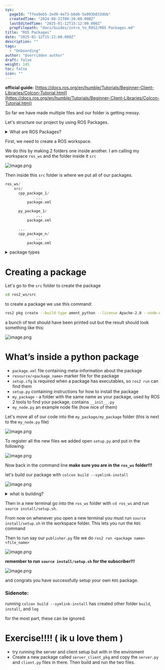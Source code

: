 ```yaml
---
sys:
  pageId: "7fea9eb5-2ed9-4e73-b6d6-5e093b833dbb"
  createdTime: "2024-08-21T00:28:00.000Z"
  lastEditedTime: "2025-01-12T15:12:00.000Z"
  propFilepath: "docs/Guides/intro_to_ROS2/ROS Packages.md"
title: "ROS Packages"
date: "2025-01-12T15:12:00.000Z"
description: ""
tags:
  - "Onboarding"
author: "Overridden author"
draft: false
weight: 145
toc: false
icon: ""
---
```


**official guide:** [https://docs.ros.org/en/humble/Tutorials/Beginner-Client-Libraries/Colcon-Tutorial.html](https://docs.ros.org/en/humble/Tutorials/Beginner-Client-Libraries/Colcon-Tutorial.html)

So far we have made multiple files and our folder is getting messy.

Let's structure our project by using ROS Packages.

<details>

<summary>What are ROS Packages?</summary>

ROS Packages are, as the name implies, packages of code that are highly sharable between ROS developers.

They consist of a folder, `package.xml` file, and source code

```python
      cpp_package_1/
		      ... imagine much code files here ..
          package.xml
```

</details>

First, we need to create a ROS workspace.

We do this by making 2 folders one inside another. I am calling my workspace `ros_ws` and the folder inside it `src`

![image.png](https://prod-files-secure.s3.us-west-2.amazonaws.com/d518164a-d88e-44d1-a4ee-3adb3bd8bce0/70706947-fd18-4537-a67b-e12946812d31/image.png?X-Amz-Algorithm=AWS4-HMAC-SHA256&X-Amz-Content-Sha256=UNSIGNED-PAYLOAD&X-Amz-Credential=ASIAZI2LB4662QPYOX4I%2F20250224%2Fus-west-2%2Fs3%2Faws4_request&X-Amz-Date=20250224T181107Z&X-Amz-Expires=3600&X-Amz-Security-Token=IQoJb3JpZ2luX2VjEPr%2F%2F%2F%2F%2F%2F%2F%2F%2F%2FwEaCXVzLXdlc3QtMiJIMEYCIQDzGUByhW8CfjhQR3zqfRhVN%2FSc3%2FCmWtyzGoZuj%2FMVVwIhALPstYH%2BL4Hg7UKtKk60bAfW%2Bbws8djDvtgGdWgFTvUoKv8DCDMQABoMNjM3NDIzMTgzODA1IgyH0MaQUXl8S%2FnehzIq3AMbP%2Bl32XsmS3DEh%2FXijpPMXf9kUu25uGeYLHyNM1hqneskmHZpLi9vkAXvV7RY5PHbvBSxSuqGwxaPDVKGNSFyMjjADsqm5WL4SUsqcoll4ctWIBs7J8tTMvO5paFdj4x83%2Be6d0y%2FIKyZUAGGrfXR%2FAKGohmUHjCSPSbghyxo78KPzw3QfnG2Rq4xfG0pYGOkOfp4NsqzK8AUk1dDUB7gtwYDlVpcSfsTtjiG8c2NiGVwuJZ%2B1daMHRxB%2F0e4PawkPBd%2Fz9Hw4avNSGGT6UMAkziHLlgyS74%2FyBa80TbyhTpx9Vp0Gd97mmW7M4%2FbKDrWeDe1fly2BAOrsyI%2FphIeV%2Bf5U9p7dLhLyaaeoWEEbFjGGochHk1PuO7EIjR%2Fz6dgecwUhwuvys9S9JM8SwEg%2FFiJ2BXrpMTP%2FNSh9F%2B4PPVE6HoNmnLCWeupTY2Rs3ce5iA2TTuoMQxRD4s6E5MZAsfB6XLtrJW%2FkSH6j0eYFtGVqqBeQmgh0uuYDOX7Qd7mJqmQYn0WqP02JVaeDM5ikTnoMcx8lNyPJimSyG8nrkSTgTFYKjzsjh1x4prhZkQypjKNu56CdEot5wXrU1%2FJEZCy7ruUF2Sf5lxnNw4GcIwiuOmeWApO5Jko5zCV3vK9BjqkAdD%2BxQfxRHcb76fg9lDq8GOJfq39kLUpoR3wcXk35YxBijCsLSq10WIY28srQev2NA3UMmErQWhUqt4tgWFxs12QU73yNTHKlP3I3UNNIOWNp1xZLxXxbZ2wL%2Bwof1CP6ol6RYBLdYUgSdA%2Bv19wBfRA4e5H6L5SYt1ZxqM0ylCUjYW7Gs4D2OrxPwiRav937LeQML7K6WX3uFP2AjiPx7VL3cFo&X-Amz-Signature=fbb382e9dd563376b4f72629ab17e7178a6e1cb54e3ef138db608e4b0c7c087f&X-Amz-SignedHeaders=host&x-id=GetObject)

Then inside this `src` folder is where we put all of our packages.

```python
ros_ws/
    src/
      cpp_package_1/
		      ...
          package.xml

      py_package_1/
		      ...
          package.xml

      ...
      cpp_package_n/
		      ...
          package.xml

```

<details>

<summary>package types</summary>

packages can be either `C++` or python.

the intern file structure is different for each but for this guide we will stick to creating python packages

</details>

# Creating a package

Let's go to the `src` folder to create the package

```bash
cd ros2_ws/src
```

to create a package we use this command:

```bash
ros2 pkg create --build-type ament_python --license Apache-2.0 --node-name my_node my_package
```

a bunch of text should have been printed out but the result should look something like this:

![image.png](https://prod-files-secure.s3.us-west-2.amazonaws.com/d518164a-d88e-44d1-a4ee-3adb3bd8bce0/e6cf1e3f-8512-4a3e-b131-079f800bf3e8/image.png?X-Amz-Algorithm=AWS4-HMAC-SHA256&X-Amz-Content-Sha256=UNSIGNED-PAYLOAD&X-Amz-Credential=ASIAZI2LB4662QPYOX4I%2F20250224%2Fus-west-2%2Fs3%2Faws4_request&X-Amz-Date=20250224T181107Z&X-Amz-Expires=3600&X-Amz-Security-Token=IQoJb3JpZ2luX2VjEPr%2F%2F%2F%2F%2F%2F%2F%2F%2F%2FwEaCXVzLXdlc3QtMiJIMEYCIQDzGUByhW8CfjhQR3zqfRhVN%2FSc3%2FCmWtyzGoZuj%2FMVVwIhALPstYH%2BL4Hg7UKtKk60bAfW%2Bbws8djDvtgGdWgFTvUoKv8DCDMQABoMNjM3NDIzMTgzODA1IgyH0MaQUXl8S%2FnehzIq3AMbP%2Bl32XsmS3DEh%2FXijpPMXf9kUu25uGeYLHyNM1hqneskmHZpLi9vkAXvV7RY5PHbvBSxSuqGwxaPDVKGNSFyMjjADsqm5WL4SUsqcoll4ctWIBs7J8tTMvO5paFdj4x83%2Be6d0y%2FIKyZUAGGrfXR%2FAKGohmUHjCSPSbghyxo78KPzw3QfnG2Rq4xfG0pYGOkOfp4NsqzK8AUk1dDUB7gtwYDlVpcSfsTtjiG8c2NiGVwuJZ%2B1daMHRxB%2F0e4PawkPBd%2Fz9Hw4avNSGGT6UMAkziHLlgyS74%2FyBa80TbyhTpx9Vp0Gd97mmW7M4%2FbKDrWeDe1fly2BAOrsyI%2FphIeV%2Bf5U9p7dLhLyaaeoWEEbFjGGochHk1PuO7EIjR%2Fz6dgecwUhwuvys9S9JM8SwEg%2FFiJ2BXrpMTP%2FNSh9F%2B4PPVE6HoNmnLCWeupTY2Rs3ce5iA2TTuoMQxRD4s6E5MZAsfB6XLtrJW%2FkSH6j0eYFtGVqqBeQmgh0uuYDOX7Qd7mJqmQYn0WqP02JVaeDM5ikTnoMcx8lNyPJimSyG8nrkSTgTFYKjzsjh1x4prhZkQypjKNu56CdEot5wXrU1%2FJEZCy7ruUF2Sf5lxnNw4GcIwiuOmeWApO5Jko5zCV3vK9BjqkAdD%2BxQfxRHcb76fg9lDq8GOJfq39kLUpoR3wcXk35YxBijCsLSq10WIY28srQev2NA3UMmErQWhUqt4tgWFxs12QU73yNTHKlP3I3UNNIOWNp1xZLxXxbZ2wL%2Bwof1CP6ol6RYBLdYUgSdA%2Bv19wBfRA4e5H6L5SYt1ZxqM0ylCUjYW7Gs4D2OrxPwiRav937LeQML7K6WX3uFP2AjiPx7VL3cFo&X-Amz-Signature=05fa38e6900753027ac4d4c6367a3e9153c4a6d7715896f978613e4b09909310&X-Amz-SignedHeaders=host&x-id=GetObject)

# What’s inside a python package

- `package.xml` file containing meta-information about the package
- `resource/<package_name>` marker file for the package
- `setup.cfg` is required when a package has executables, so `ros2 run` can find them
- `setup.py` containing instructions for how to install the package
- `my_package` - a folder with the same name as your package, used by ROS 2 tools to find your package, contains `__init__.py`
- `my_node.py` an example node file (how nice of them)

Let's move all of our code into the `my_package/my_package` folder (this is next to the `my_node.py` file)

![image.png](https://prod-files-secure.s3.us-west-2.amazonaws.com/d518164a-d88e-44d1-a4ee-3adb3bd8bce0/9ce58f11-0da9-4d3e-b86d-506a9685d378/image.png?X-Amz-Algorithm=AWS4-HMAC-SHA256&X-Amz-Content-Sha256=UNSIGNED-PAYLOAD&X-Amz-Credential=ASIAZI2LB4662QPYOX4I%2F20250224%2Fus-west-2%2Fs3%2Faws4_request&X-Amz-Date=20250224T181107Z&X-Amz-Expires=3600&X-Amz-Security-Token=IQoJb3JpZ2luX2VjEPr%2F%2F%2F%2F%2F%2F%2F%2F%2F%2FwEaCXVzLXdlc3QtMiJIMEYCIQDzGUByhW8CfjhQR3zqfRhVN%2FSc3%2FCmWtyzGoZuj%2FMVVwIhALPstYH%2BL4Hg7UKtKk60bAfW%2Bbws8djDvtgGdWgFTvUoKv8DCDMQABoMNjM3NDIzMTgzODA1IgyH0MaQUXl8S%2FnehzIq3AMbP%2Bl32XsmS3DEh%2FXijpPMXf9kUu25uGeYLHyNM1hqneskmHZpLi9vkAXvV7RY5PHbvBSxSuqGwxaPDVKGNSFyMjjADsqm5WL4SUsqcoll4ctWIBs7J8tTMvO5paFdj4x83%2Be6d0y%2FIKyZUAGGrfXR%2FAKGohmUHjCSPSbghyxo78KPzw3QfnG2Rq4xfG0pYGOkOfp4NsqzK8AUk1dDUB7gtwYDlVpcSfsTtjiG8c2NiGVwuJZ%2B1daMHRxB%2F0e4PawkPBd%2Fz9Hw4avNSGGT6UMAkziHLlgyS74%2FyBa80TbyhTpx9Vp0Gd97mmW7M4%2FbKDrWeDe1fly2BAOrsyI%2FphIeV%2Bf5U9p7dLhLyaaeoWEEbFjGGochHk1PuO7EIjR%2Fz6dgecwUhwuvys9S9JM8SwEg%2FFiJ2BXrpMTP%2FNSh9F%2B4PPVE6HoNmnLCWeupTY2Rs3ce5iA2TTuoMQxRD4s6E5MZAsfB6XLtrJW%2FkSH6j0eYFtGVqqBeQmgh0uuYDOX7Qd7mJqmQYn0WqP02JVaeDM5ikTnoMcx8lNyPJimSyG8nrkSTgTFYKjzsjh1x4prhZkQypjKNu56CdEot5wXrU1%2FJEZCy7ruUF2Sf5lxnNw4GcIwiuOmeWApO5Jko5zCV3vK9BjqkAdD%2BxQfxRHcb76fg9lDq8GOJfq39kLUpoR3wcXk35YxBijCsLSq10WIY28srQev2NA3UMmErQWhUqt4tgWFxs12QU73yNTHKlP3I3UNNIOWNp1xZLxXxbZ2wL%2Bwof1CP6ol6RYBLdYUgSdA%2Bv19wBfRA4e5H6L5SYt1ZxqM0ylCUjYW7Gs4D2OrxPwiRav937LeQML7K6WX3uFP2AjiPx7VL3cFo&X-Amz-Signature=0378b08878115cf7867f6e018f2ece8fe8a0f9c8fc429c38838db07075a272ce&X-Amz-SignedHeaders=host&x-id=GetObject)

To register all the new files we added open `setup.py` and put in the following:

![image.png](https://prod-files-secure.s3.us-west-2.amazonaws.com/d518164a-d88e-44d1-a4ee-3adb3bd8bce0/1cd7c262-4cae-4496-9d75-c178537d24a2/image.png?X-Amz-Algorithm=AWS4-HMAC-SHA256&X-Amz-Content-Sha256=UNSIGNED-PAYLOAD&X-Amz-Credential=ASIAZI2LB4662QPYOX4I%2F20250224%2Fus-west-2%2Fs3%2Faws4_request&X-Amz-Date=20250224T181107Z&X-Amz-Expires=3600&X-Amz-Security-Token=IQoJb3JpZ2luX2VjEPr%2F%2F%2F%2F%2F%2F%2F%2F%2F%2FwEaCXVzLXdlc3QtMiJIMEYCIQDzGUByhW8CfjhQR3zqfRhVN%2FSc3%2FCmWtyzGoZuj%2FMVVwIhALPstYH%2BL4Hg7UKtKk60bAfW%2Bbws8djDvtgGdWgFTvUoKv8DCDMQABoMNjM3NDIzMTgzODA1IgyH0MaQUXl8S%2FnehzIq3AMbP%2Bl32XsmS3DEh%2FXijpPMXf9kUu25uGeYLHyNM1hqneskmHZpLi9vkAXvV7RY5PHbvBSxSuqGwxaPDVKGNSFyMjjADsqm5WL4SUsqcoll4ctWIBs7J8tTMvO5paFdj4x83%2Be6d0y%2FIKyZUAGGrfXR%2FAKGohmUHjCSPSbghyxo78KPzw3QfnG2Rq4xfG0pYGOkOfp4NsqzK8AUk1dDUB7gtwYDlVpcSfsTtjiG8c2NiGVwuJZ%2B1daMHRxB%2F0e4PawkPBd%2Fz9Hw4avNSGGT6UMAkziHLlgyS74%2FyBa80TbyhTpx9Vp0Gd97mmW7M4%2FbKDrWeDe1fly2BAOrsyI%2FphIeV%2Bf5U9p7dLhLyaaeoWEEbFjGGochHk1PuO7EIjR%2Fz6dgecwUhwuvys9S9JM8SwEg%2FFiJ2BXrpMTP%2FNSh9F%2B4PPVE6HoNmnLCWeupTY2Rs3ce5iA2TTuoMQxRD4s6E5MZAsfB6XLtrJW%2FkSH6j0eYFtGVqqBeQmgh0uuYDOX7Qd7mJqmQYn0WqP02JVaeDM5ikTnoMcx8lNyPJimSyG8nrkSTgTFYKjzsjh1x4prhZkQypjKNu56CdEot5wXrU1%2FJEZCy7ruUF2Sf5lxnNw4GcIwiuOmeWApO5Jko5zCV3vK9BjqkAdD%2BxQfxRHcb76fg9lDq8GOJfq39kLUpoR3wcXk35YxBijCsLSq10WIY28srQev2NA3UMmErQWhUqt4tgWFxs12QU73yNTHKlP3I3UNNIOWNp1xZLxXxbZ2wL%2Bwof1CP6ol6RYBLdYUgSdA%2Bv19wBfRA4e5H6L5SYt1ZxqM0ylCUjYW7Gs4D2OrxPwiRav937LeQML7K6WX3uFP2AjiPx7VL3cFo&X-Amz-Signature=806ffbb288be6386f80b0bc74b3eb60a327e505bd46f8181c433f4e1f3480af5&X-Amz-SignedHeaders=host&x-id=GetObject)

Now back in the command line **make sure you are in the** **`ros_ws`** **folder!!!**

let's build our package with `colcon build --symlink-install`

![image.png](https://prod-files-secure.s3.us-west-2.amazonaws.com/d518164a-d88e-44d1-a4ee-3adb3bd8bce0/2f2a0d27-b173-48fd-b189-5f5c0ce65619/image.png?X-Amz-Algorithm=AWS4-HMAC-SHA256&X-Amz-Content-Sha256=UNSIGNED-PAYLOAD&X-Amz-Credential=ASIAZI2LB4662QPYOX4I%2F20250224%2Fus-west-2%2Fs3%2Faws4_request&X-Amz-Date=20250224T181107Z&X-Amz-Expires=3600&X-Amz-Security-Token=IQoJb3JpZ2luX2VjEPr%2F%2F%2F%2F%2F%2F%2F%2F%2F%2FwEaCXVzLXdlc3QtMiJIMEYCIQDzGUByhW8CfjhQR3zqfRhVN%2FSc3%2FCmWtyzGoZuj%2FMVVwIhALPstYH%2BL4Hg7UKtKk60bAfW%2Bbws8djDvtgGdWgFTvUoKv8DCDMQABoMNjM3NDIzMTgzODA1IgyH0MaQUXl8S%2FnehzIq3AMbP%2Bl32XsmS3DEh%2FXijpPMXf9kUu25uGeYLHyNM1hqneskmHZpLi9vkAXvV7RY5PHbvBSxSuqGwxaPDVKGNSFyMjjADsqm5WL4SUsqcoll4ctWIBs7J8tTMvO5paFdj4x83%2Be6d0y%2FIKyZUAGGrfXR%2FAKGohmUHjCSPSbghyxo78KPzw3QfnG2Rq4xfG0pYGOkOfp4NsqzK8AUk1dDUB7gtwYDlVpcSfsTtjiG8c2NiGVwuJZ%2B1daMHRxB%2F0e4PawkPBd%2Fz9Hw4avNSGGT6UMAkziHLlgyS74%2FyBa80TbyhTpx9Vp0Gd97mmW7M4%2FbKDrWeDe1fly2BAOrsyI%2FphIeV%2Bf5U9p7dLhLyaaeoWEEbFjGGochHk1PuO7EIjR%2Fz6dgecwUhwuvys9S9JM8SwEg%2FFiJ2BXrpMTP%2FNSh9F%2B4PPVE6HoNmnLCWeupTY2Rs3ce5iA2TTuoMQxRD4s6E5MZAsfB6XLtrJW%2FkSH6j0eYFtGVqqBeQmgh0uuYDOX7Qd7mJqmQYn0WqP02JVaeDM5ikTnoMcx8lNyPJimSyG8nrkSTgTFYKjzsjh1x4prhZkQypjKNu56CdEot5wXrU1%2FJEZCy7ruUF2Sf5lxnNw4GcIwiuOmeWApO5Jko5zCV3vK9BjqkAdD%2BxQfxRHcb76fg9lDq8GOJfq39kLUpoR3wcXk35YxBijCsLSq10WIY28srQev2NA3UMmErQWhUqt4tgWFxs12QU73yNTHKlP3I3UNNIOWNp1xZLxXxbZ2wL%2Bwof1CP6ol6RYBLdYUgSdA%2Bv19wBfRA4e5H6L5SYt1ZxqM0ylCUjYW7Gs4D2OrxPwiRav937LeQML7K6WX3uFP2AjiPx7VL3cFo&X-Amz-Signature=4fb1e3ec71af2b6f37c12dda2092fc74141ec2e9b72668f3dd25ecaa91d67dbc&X-Amz-SignedHeaders=host&x-id=GetObject)

<details>

<summary>what is building?</summary>

if you are a CS major at Rose-Hulman you will learn the answer to this in CSSE132

but TLDR; is it combines all the code files into one program that can be run easily 

</details>

Then in a new terminal go into the `ros_ws` folder with `cd ros_ws` and run `source install/setup.sh`. 

From now on whenever you open a new terminal you must run `source install/setup.sh` in the workspace folder. This lets you run the `ROS` command

Then to run say our `publisher.py` file we do `ros2 run <package name> <file_name>`

![image.png](https://prod-files-secure.s3.us-west-2.amazonaws.com/d518164a-d88e-44d1-a4ee-3adb3bd8bce0/4f4b1219-3a44-4632-aa0a-ce3471699f59/image.png?X-Amz-Algorithm=AWS4-HMAC-SHA256&X-Amz-Content-Sha256=UNSIGNED-PAYLOAD&X-Amz-Credential=ASIAZI2LB4662QPYOX4I%2F20250224%2Fus-west-2%2Fs3%2Faws4_request&X-Amz-Date=20250224T181107Z&X-Amz-Expires=3600&X-Amz-Security-Token=IQoJb3JpZ2luX2VjEPr%2F%2F%2F%2F%2F%2F%2F%2F%2F%2FwEaCXVzLXdlc3QtMiJIMEYCIQDzGUByhW8CfjhQR3zqfRhVN%2FSc3%2FCmWtyzGoZuj%2FMVVwIhALPstYH%2BL4Hg7UKtKk60bAfW%2Bbws8djDvtgGdWgFTvUoKv8DCDMQABoMNjM3NDIzMTgzODA1IgyH0MaQUXl8S%2FnehzIq3AMbP%2Bl32XsmS3DEh%2FXijpPMXf9kUu25uGeYLHyNM1hqneskmHZpLi9vkAXvV7RY5PHbvBSxSuqGwxaPDVKGNSFyMjjADsqm5WL4SUsqcoll4ctWIBs7J8tTMvO5paFdj4x83%2Be6d0y%2FIKyZUAGGrfXR%2FAKGohmUHjCSPSbghyxo78KPzw3QfnG2Rq4xfG0pYGOkOfp4NsqzK8AUk1dDUB7gtwYDlVpcSfsTtjiG8c2NiGVwuJZ%2B1daMHRxB%2F0e4PawkPBd%2Fz9Hw4avNSGGT6UMAkziHLlgyS74%2FyBa80TbyhTpx9Vp0Gd97mmW7M4%2FbKDrWeDe1fly2BAOrsyI%2FphIeV%2Bf5U9p7dLhLyaaeoWEEbFjGGochHk1PuO7EIjR%2Fz6dgecwUhwuvys9S9JM8SwEg%2FFiJ2BXrpMTP%2FNSh9F%2B4PPVE6HoNmnLCWeupTY2Rs3ce5iA2TTuoMQxRD4s6E5MZAsfB6XLtrJW%2FkSH6j0eYFtGVqqBeQmgh0uuYDOX7Qd7mJqmQYn0WqP02JVaeDM5ikTnoMcx8lNyPJimSyG8nrkSTgTFYKjzsjh1x4prhZkQypjKNu56CdEot5wXrU1%2FJEZCy7ruUF2Sf5lxnNw4GcIwiuOmeWApO5Jko5zCV3vK9BjqkAdD%2BxQfxRHcb76fg9lDq8GOJfq39kLUpoR3wcXk35YxBijCsLSq10WIY28srQev2NA3UMmErQWhUqt4tgWFxs12QU73yNTHKlP3I3UNNIOWNp1xZLxXxbZ2wL%2Bwof1CP6ol6RYBLdYUgSdA%2Bv19wBfRA4e5H6L5SYt1ZxqM0ylCUjYW7Gs4D2OrxPwiRav937LeQML7K6WX3uFP2AjiPx7VL3cFo&X-Amz-Signature=7aa8503b4a51177b772ada6f502db7167db196c36557843c7c7d8b0e3a253189&X-Amz-SignedHeaders=host&x-id=GetObject)

**remember to run** **`source install/setup.sh`** **for the subscriber!!!**

![image.png](https://prod-files-secure.s3.us-west-2.amazonaws.com/d518164a-d88e-44d1-a4ee-3adb3bd8bce0/02121119-dad4-49ec-8356-c956108b4243/image.png?X-Amz-Algorithm=AWS4-HMAC-SHA256&X-Amz-Content-Sha256=UNSIGNED-PAYLOAD&X-Amz-Credential=ASIAZI2LB4662QPYOX4I%2F20250224%2Fus-west-2%2Fs3%2Faws4_request&X-Amz-Date=20250224T181107Z&X-Amz-Expires=3600&X-Amz-Security-Token=IQoJb3JpZ2luX2VjEPr%2F%2F%2F%2F%2F%2F%2F%2F%2F%2FwEaCXVzLXdlc3QtMiJIMEYCIQDzGUByhW8CfjhQR3zqfRhVN%2FSc3%2FCmWtyzGoZuj%2FMVVwIhALPstYH%2BL4Hg7UKtKk60bAfW%2Bbws8djDvtgGdWgFTvUoKv8DCDMQABoMNjM3NDIzMTgzODA1IgyH0MaQUXl8S%2FnehzIq3AMbP%2Bl32XsmS3DEh%2FXijpPMXf9kUu25uGeYLHyNM1hqneskmHZpLi9vkAXvV7RY5PHbvBSxSuqGwxaPDVKGNSFyMjjADsqm5WL4SUsqcoll4ctWIBs7J8tTMvO5paFdj4x83%2Be6d0y%2FIKyZUAGGrfXR%2FAKGohmUHjCSPSbghyxo78KPzw3QfnG2Rq4xfG0pYGOkOfp4NsqzK8AUk1dDUB7gtwYDlVpcSfsTtjiG8c2NiGVwuJZ%2B1daMHRxB%2F0e4PawkPBd%2Fz9Hw4avNSGGT6UMAkziHLlgyS74%2FyBa80TbyhTpx9Vp0Gd97mmW7M4%2FbKDrWeDe1fly2BAOrsyI%2FphIeV%2Bf5U9p7dLhLyaaeoWEEbFjGGochHk1PuO7EIjR%2Fz6dgecwUhwuvys9S9JM8SwEg%2FFiJ2BXrpMTP%2FNSh9F%2B4PPVE6HoNmnLCWeupTY2Rs3ce5iA2TTuoMQxRD4s6E5MZAsfB6XLtrJW%2FkSH6j0eYFtGVqqBeQmgh0uuYDOX7Qd7mJqmQYn0WqP02JVaeDM5ikTnoMcx8lNyPJimSyG8nrkSTgTFYKjzsjh1x4prhZkQypjKNu56CdEot5wXrU1%2FJEZCy7ruUF2Sf5lxnNw4GcIwiuOmeWApO5Jko5zCV3vK9BjqkAdD%2BxQfxRHcb76fg9lDq8GOJfq39kLUpoR3wcXk35YxBijCsLSq10WIY28srQev2NA3UMmErQWhUqt4tgWFxs12QU73yNTHKlP3I3UNNIOWNp1xZLxXxbZ2wL%2Bwof1CP6ol6RYBLdYUgSdA%2Bv19wBfRA4e5H6L5SYt1ZxqM0ylCUjYW7Gs4D2OrxPwiRav937LeQML7K6WX3uFP2AjiPx7VL3cFo&X-Amz-Signature=c088d629391f4d05f30b16c96a733a5f071912cc0f0fe80d18f0fc100e717d52&X-Amz-SignedHeaders=host&x-id=GetObject)

and congrats you have successfully setup your own `ROS` package.

### Sidenote:

running `colcon build --symlink-install` has created other folder `build`, `install`, and `log`

for the most part, these can be ignored.

# Exercise!!!! ( ik u love them )

- try running the server and client setup but with in the enviroment
- Create a new package called `server_client_pkg` and copy the `server.py` and `client.py` files in there. Then build and run the two files.
